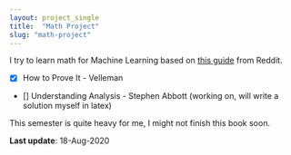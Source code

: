 ```yaml
---
layout: project_single
title:  "Math Project"
slug: "math-project"
---
```

I try to learn math for Machine Learning based on [this guide](https://www.reddit.com/r/learnmachinelearning/comments/ggpzk2/a_comprehensive_selfstudy_guide_for_the_math/) from Reddit.

- [x] How to Prove It - Velleman
- [] Understanding Analysis -  Stephen Abbott (working on, will write a solution myself in latex)

This semester is quite heavy for me, I might not finish this book soon.

**Last update**: 18-Aug-2020